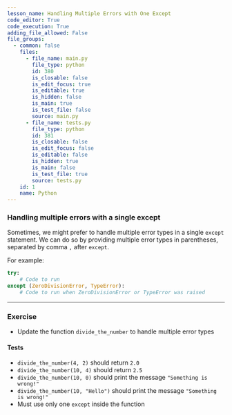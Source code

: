 ```yaml
---
lesson_name: Handling Multiple Errors with One Except
code_editor: True
code_execution: True
adding_file_allowed: False
file_groups:
  - common: false
    files:
      - file_name: main.py
        file_type: python
        id: 380
        is_closable: false
        is_edit_focus: true
        is_editable: true
        is_hidden: false
        is_main: true
        is_test_file: false
        source: main.py
      - file_name: tests.py
        file_type: python
        id: 381
        is_closable: false
        is_edit_focus: false
        is_editable: false
        is_hidden: true
        is_main: false
        is_test_file: true
        source: tests.py
    id: 1
    name: Python
---
```


### Handling multiple errors with a single except

Sometimes, we might prefer to handle multiple error types in a single `except` statement. We can do so by providing multiple error types in parentheses, separated by comma `,` after `except`.

For example:

```python
try:
    # Code to run
except (ZeroDivisionError, TypeError):
    # Code to run when ZeroDivisionError or TypeError was raised
```

---

### Exercise

- Update the function `divide_the_number` to handle multiple error types

#### Tests

<ul>
<li id="test-1"><code>divide_the_number(4, 2)</code> should return <code>2.0</code></li>
<li id="test-2"><code>divide_the_number(10, 4)</code> should return <code>2.5</code></li>
<li id="test-3"><code>divide_the_number(10, 0)</code> should print the message <code>"Something is wrong!"</code></li>
<li id="test-4"><code>divide_the_number(10, "Hello")</code> should print the message <code>"Something is wrong!"</code></li>
<li id="test-5">Must use only one <code>except</code> inside the function
</ul>
